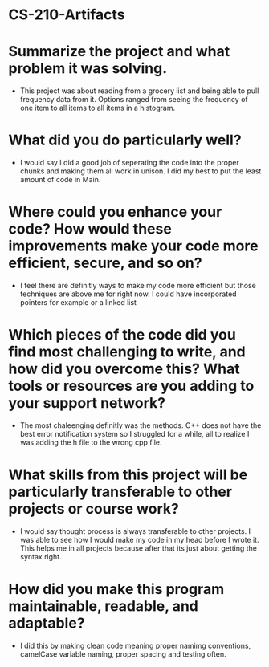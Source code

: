 # CS-210-Artifacts

# Summarize the project and what problem it was solving.
* This project was about reading from a grocery list and being able to pull frequency data from it. Options ranged from seeing the frequency of one item to all items to all items in a histogram.
# What did you do particularly well?
* I would say I did a good job of seperating the code into the proper chunks and making them all work in unison. I did my best to put the least amount of code in Main.
# Where could you enhance your code? How would these improvements make your code more efficient, secure, and so on?
* I feel there are definitly ways to make my code more efficient but those techniques are above me for right now. I could have incorporated pointers for example or a linked list
# Which pieces of the code did you find most challenging to write, and how did you overcome this? What tools or resources are you adding to your support network?
* The most chaleenging definitly was the methods. C++ does not have the best error notification system so I struggled for a while, all to realize I was adding the h file to the wrong cpp file.
# What skills from this project will be particularly transferable to other projects or course work?
* I would say thought process is always transferable to other projects. I was able to see how I would make my code in my head before I wrote it. This helps me in all projects because after that its just about getting the syntax right.
# How did you make this program maintainable, readable, and adaptable?
* I did this by making clean code meaning proper namimg conventions, camelCase variable naming, proper spacing and testing often.
